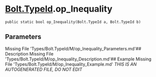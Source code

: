 # [Bolt.TypeId](Types/Bolt.TypeId.md).op_Inequality
`public static bool op_Inequality(Bolt.TypeId a, Bolt.TypeId b)`
## Parameters
Missing File 'Types/Bolt.TypeId/M/op_Inequality_Parameters.md'## Description
Missing File 'Types/Bolt.TypeId/M/op_Inequality_Description.md'## Example
Missing File 'Types/Bolt.TypeId/M/op_Inequality_Example.md'
*THIS IS AN AUTOGENERATED FILE, DO NOT EDIT*
